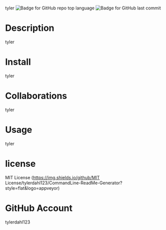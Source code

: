 # 
 tyler
    ![Badge for GitHub repo top language](https://img.shields.io/github/languages/top/tylerdahl123/CommandLine-ReadMe-Generator?style=flat&logo=appveyor) ![Badge for GitHub last commit](https://img.shields.io/github/last-commit/tylerdahl123/CommandLine-ReadMe-Generator?style=flat&logo=appveyor)
# Description 
 tyler
# Install 
 tyler 
# Collaborations 
 tyler 
# Usage 
 tyler 
# license 
 MIT License (https://img.shields.io/github/MIT License/tylerdahl123/CommandLine-ReadMe-Generator?style=flat&logo=appveyor)
# GitHub Account 
 tylerdahl123
    